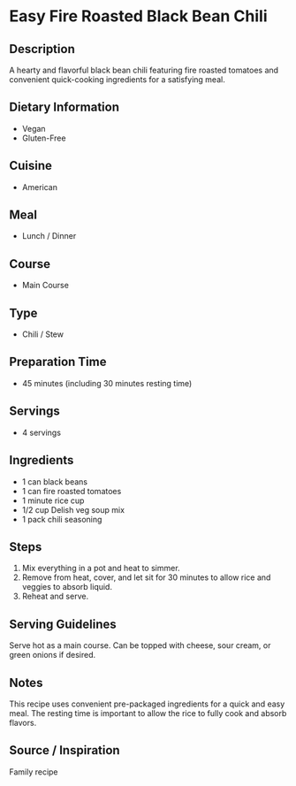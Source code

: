 # Easy Fire Roasted Black Bean Chili

## Description
A hearty and flavorful black bean chili featuring fire roasted tomatoes and convenient quick-cooking ingredients for a satisfying meal.

## Dietary Information
- Vegan
- Gluten-Free

## Cuisine
- American

## Meal
- Lunch / Dinner

## Course
- Main Course

## Type
- Chili / Stew

## Preparation Time
- 45 minutes (including 30 minutes resting time)

## Servings
- 4 servings

## Ingredients
- 1 can black beans
- 1 can fire roasted tomatoes 
- 1 minute rice cup
- 1/2 cup Delish veg soup mix
- 1 pack chili seasoning

## Steps
1. Mix everything in a pot and heat to simmer.
2. Remove from heat, cover, and let sit for 30 minutes to allow rice and veggies to absorb liquid.
3. Reheat and serve.

## Serving Guidelines
Serve hot as a main course. Can be topped with cheese, sour cream, or green onions if desired.

## Notes
This recipe uses convenient pre-packaged ingredients for a quick and easy meal. The resting time is important to allow the rice to fully cook and absorb flavors.

## Source / Inspiration
Family recipe
